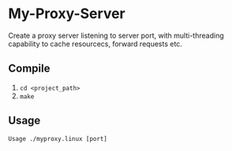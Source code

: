 # My-Proxy-Server

Create a proxy server listening to server port, with multi-threading capability to cache resourcecs, forward requests etc.

## Compile

1. `cd <project_path>`
2. `make`

## Usage

`Usage ./myproxy.linux [port]`
